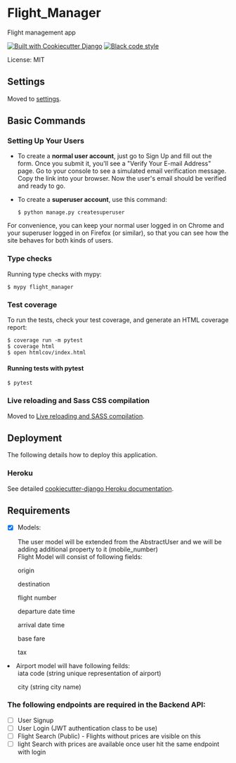 # Flight_Manager

Flight management app

[![Built with Cookiecutter Django](https://img.shields.io/badge/built%20with-Cookiecutter%20Django-ff69b4.svg?logo=cookiecutter)](https://github.com/cookiecutter/cookiecutter-django/)
[![Black code style](https://img.shields.io/badge/code%20style-black-000000.svg)](https://github.com/ambv/black)

License: MIT

## Settings

Moved to [settings](http://cookiecutter-django.readthedocs.io/en/latest/settings.html).

## Basic Commands

### Setting Up Your Users

-   To create a **normal user account**, just go to Sign Up and fill out the form. Once you submit it, you'll see a "Verify Your E-mail Address" page. Go to your console to see a simulated email verification message. Copy the link into your browser. Now the user's email should be verified and ready to go.

-   To create a **superuser account**, use this command:

        $ python manage.py createsuperuser

For convenience, you can keep your normal user logged in on Chrome and your superuser logged in on Firefox (or similar), so that you can see how the site behaves for both kinds of users.

### Type checks

Running type checks with mypy:

    $ mypy flight_manager

### Test coverage

To run the tests, check your test coverage, and generate an HTML coverage report:

    $ coverage run -m pytest
    $ coverage html
    $ open htmlcov/index.html

#### Running tests with pytest

    $ pytest

### Live reloading and Sass CSS compilation

Moved to [Live reloading and SASS compilation](https://cookiecutter-django.readthedocs.io/en/latest/developing-locally.html#sass-compilation-live-reloading).

## Deployment

The following details how to deploy this application.

### Heroku

See detailed [cookiecutter-django Heroku documentation](http://cookiecutter-django.readthedocs.io/en/latest/deployment-on-heroku.html).

## Requirements
- [X] Models:

    <li>The user model will be extended from the AbstractUser and we will be adding additional property to it (mobile_number)</li>

    <li>Flight Model will consist of following fields:

<ul>origin</ul>
<ul>destination</ul>
<ul>flight number</ul>
<ul>departure date time</ul>
<ul>arrival date time</ul>
<ul>base fare</ul>
<ul>tax </ul></li>

<li>Airport model will have following feilds:

<ul>iata code (string unique representation of airport)</ul>
<ul>city (string city name)</ul></li>

### The following endpoints are required in the Backend API:
-[ ] User Signup
-[ ] User Login (JWT authentication class to be use)
-[ ] Flight Search (Public) - Flights without prices are visible on this
-[ ] light Search with prices are available once user hit the same endpoint with login
